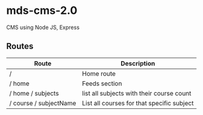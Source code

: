 # mds-cms-2.0
CMS using Node JS, Express

## Routes  
Route | Description  
-|-  
 / | Home route  
 / home | Feeds section  
 / home / subjects | list all subjects with their course count  
 / course / subjectName | List all courses for that specific subject  